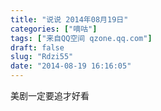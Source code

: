 ```yaml
---
title: "说说 2014年08月19日"
categories: ["嘀咕"]
tags: ["来自QQ空间 qzone.qq.com"]
draft: false
slug: "Rdzi55"
date: "2014-08-19 16:16:05"
---
```


美剧一定要追才好看
